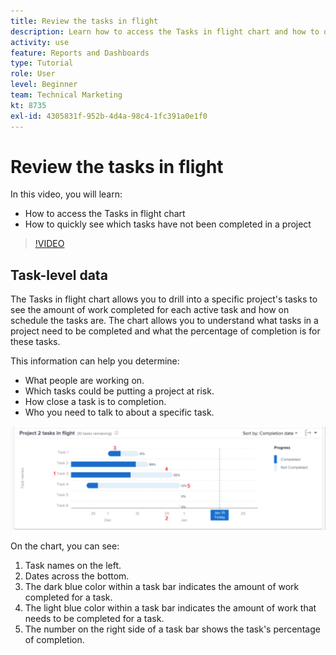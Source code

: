 ```yaml
---
title: Review the tasks in flight
description: Learn how to access the Tasks in flight chart and how to quickly see which tasks have not been completed in a project, all in [!DNL Adobe Workfront].
activity: use
feature: Reports and Dashboards
type: Tutorial
role: User
level: Beginner
team: Technical Marketing
kt: 8735
exl-id: 4305831f-952b-4d4a-98c4-1fc391a0e1f0
---
```

# Review the tasks in flight

In this video, you will learn:

* How to access the Tasks in flight chart
* How to quickly see which tasks have not been completed in a project

>[!VIDEO](https://video.tv.adobe.com/v/335052/?quality=12)

## Task-level data

The Tasks in flight chart allows you to drill into a specific project's tasks to see the amount of work completed for each active task and how on schedule the tasks are. The chart allows you to understand what tasks in a project need to be completed and what the percentage of completion is for these tasks.

This information can help you determine:

* What people are working on.
* Which tasks could be putting a project at risk.
* How close a task is to completion.
* Who you need to talk to about a specific task.

![An image showing a tasks in flight chart with numbers on areas described in the bullets below](assets/section-2-11.png)

On the chart, you can see:

1. Task names on the left.
1. Dates across the bottom.
1. The dark blue color within a task bar indicates the amount of work completed for a task.
1. The light blue color within a task bar indicates the amount of work that needs to be completed for a task.
1. The number on the right side of a task bar shows the task's percentage of completion.
